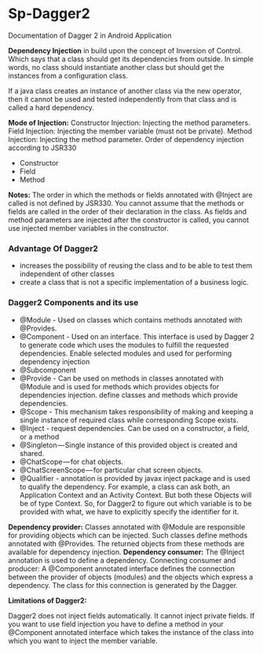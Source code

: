 # Sp-Dagger2
Documentation of Dagger 2 in Android Application

**Dependency Injection** in build upon the concept of Inversion of Control. Which says that a class should get its dependencies from outside. In simple words, no class should instantiate another class but should get the instances from a configuration class.

If a java class creates an instance of another class via the new operator, then it cannot be used and tested independently from that class and is called a hard dependency.


**Mode of Injection:**
Constructor Injection: Injecting the method parameters.
Field Injection: Injecting the member variable (must not be private).
Method Injection: Injecting the method parameter.
Order of dependency injection according to JSR330

- Constructor
- Field
- Method

**Notes:**
The order in which the methods or fields annotated with @Inject are called is not defined by JSR330. You cannot assume that the methods or fields are called in the order of their declaration in the class.
As fields and method parameters are injected after the constructor is called, you cannot use injected member variables in the constructor.


### Advantage Of Dagger2
- increases the possibility of reusing the class and to be able to test them independent of other classes
- create a class that is not a specific implementation of a business logic.

### Dagger2 Components and its use 
- @Module - Used on classes which contains methods annotated with @Provides.
- @Component - Used on an interface. This interface is used by Dagger 2 to generate code which uses the modules to fulfill the requested dependencies. Enable selected modules and used for performing dependency injection
- @Subcomponent
- @Provide - Can be used on methods in classes annotated with @Module and is used for methods which provides objects for dependencies injection. define classes and methods which provide dependencies.
- @Scope - This mechanism takes responsibility of making and keeping a single instance of required class while corresponding Scope exists.
- @Inject - request dependencies. Can be used on a constructor, a field, or a method
- @Singleton — Single instance of this provided object is created and shared.
- @ChatScope — for chat objects.
- @ChatScreenScope — for particular chat screen objects.
- @Qualifier - annotation is provided by javax inject package and is used to qualify the dependency. For example, a class can ask both, an Application Context and an Activity Context. But both these Objects will be of type Context. So, for Dagger2 to figure out which variable is to be provided with what, we have to explicitly specify the identifier for it.


**Dependency provider:** Classes annotated with @Module are responsible for providing objects which can be injected. Such classes define methods annotated with @Provides. The returned objects from these methods are available for dependency injection.
**Dependency consumer:** The @Inject annotation is used to define a dependency.
Connecting consumer and producer: A @Component annotated interface defines the connection between the provider of objects (modules) and the objects which express a dependency. The class for this connection is generated by the Dagger.

**Limitations of Dagger2:**

Dagger2 does not inject fields automatically.
It cannot inject private fields.
If you want to use field injection you have to define a method in your @Component annotated interface which takes the instance of the class into which you want to inject the member variable.

